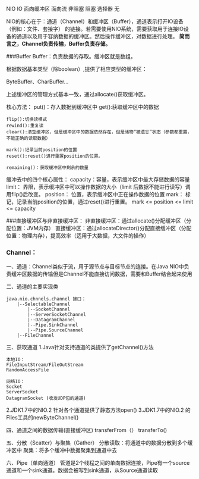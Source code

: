 NIO IO
面向缓冲区	面向流
非阻塞		阻塞
选择器		无

NIO的核心在于：通道（Channel）和缓冲区（Buffer），通道表示打开IO设备（例如：文件、套接字）
的链接。若需要使用NIO系统，需要获取用于连接IO设备的通道以及用于容纳数据的缓冲区。然后操作缓冲区，对数据进行处理。
**简而言之，Channel负责传输，Buffer负责存储。**

###Buffer
Buffer：负责数据的存取。缓冲区就是数组。

根据数据基本类型（除boolean）,提供了相应类型的缓冲区：

ByteBuffer、CharBuffer...

上述缓冲区的管理方式基本一致，通过allocate()获取缓冲区。

核心方法：
	put()：存入数据到缓冲区中
	get():获取缓冲区中的数据

	flip():切换读模式
	rewind():重复读
	clear():清空缓冲区，但是缓冲区中的数据依然存在，但是储物“被遗忘”状态（参数都重置，不能正确的读取数据）

	mark():记录当前position的位置
	reset():reset()进行重置position的位置。

	remaining()：获取缓冲区中剩余的数量
缓冲去中的四个核心属性：
capacity：容量，表示缓冲区中最大存储数据的容量
limit： 界限，表示缓冲区中可以操作数据的大小（limit 后数据不能进行读写）调用flip()后改变。
position： 位置，表示缓冲区中正在操作数据的位置
mark： 标记，记录当前position的位置，通过reset()进行重置。
mark <= position <= limit <= capacity


###直接缓冲区与非直接缓冲区：
非直接缓冲区：通过allocate()分配缓冲区（分配位置：JVM内存）
直接缓冲区：通过allocateDirector()分配直接缓冲区（分配位置：物理内存），提高效率（适用于大数据，大文件的操作）


### Channel：

一、通道：Channel类似于流，用于源节点与目标节点的连接。在Java NIO中负责缓冲区数据的传输但是Channel不能直接访问数据，需要和Buffer结合起来使用

二、通道的主要实现类

	java.nio.chnnels.channel 接口：
		|--SelectableChannel
			|--SocketChannel
			|--ServerSocketChannel
			|--DatagramChannel
			|--Pipe.SinkChannel
			|--Pipe.SourceChannel
		|--FileChannel
三、获取通道
1.Java针对支持通道的类提供了getChannel()方法

	本地IO：
	FileInputStream/FileOutStream
	RandomAccessFile

	网络IO：
	Socket
	ServerSocket
	DatagramSocket (收发UDP包的通道)
2.JDK1.7中的NIO.2 针对各个通道提供了静态方法open()
3.JDK1.7中的NIO.2 的Flies工具的newByteChannel()

四、通道之间的数据传输(直接缓冲区)
transferFrom（）
transferTo()

五、分散（Scatter）与聚集（Gather）
分散读取：将通道中的数据分散到多个缓冲区中
聚集：将多个缓冲中数据聚集到通道中去

六、Pipe（单向通道）
管道是2个线程之间的单向数据连接，Pipe有一个source通道和一个sink通道。数据会被写到sink通道，从Source通道读取